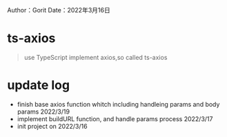 Author：Gorit
Date：2022年3月16日  

# ts-axios
> use TypeScript implement axios,so called ts-axios


# update log
- finish base axios function whitch including handleing params and body params 2022/3/19
- implement buildURL function, and handle params process 2022/3/17
- init project on 2022/3/16